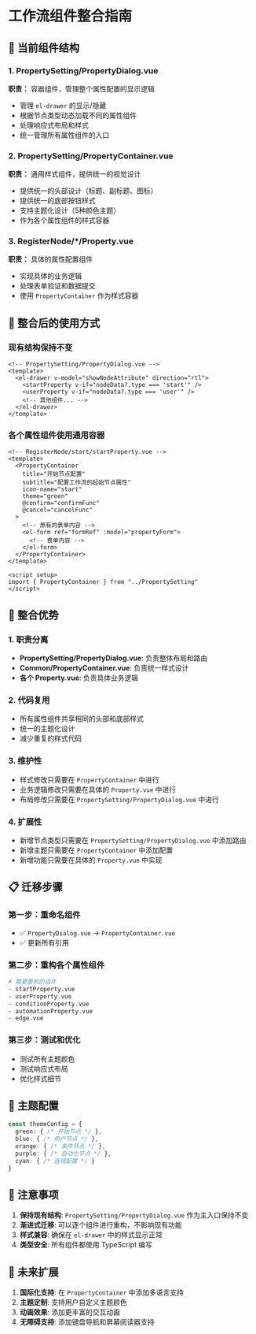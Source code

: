# 工作流组件整合指南

## 📁 当前组件结构

### 1. PropertySetting/PropertyDialog.vue
**职责：** 容器组件，管理整个属性配置的显示逻辑
- 管理 `el-drawer` 的显示/隐藏
- 根据节点类型动态加载不同的属性组件
- 处理响应式布局和样式
- 统一管理所有属性组件的入口

### 2. PropertySetting/PropertyContainer.vue
**职责：** 通用样式组件，提供统一的视觉设计
- 提供统一的头部设计（标题、副标题、图标）
- 提供统一的底部按钮样式
- 支持主题化设计（5种颜色主题）
- 作为各个属性组件的样式容器

### 3. RegisterNode/*/Property.vue
**职责：** 具体的属性配置组件
- 实现具体的业务逻辑
- 处理表单验证和数据提交
- 使用 `PropertyContainer` 作为样式容器

## 🔄 整合后的使用方式

### 现有结构保持不变
```vue
<!-- PropertySetting/PropertyDialog.vue -->
<template>
  <el-drawer v-model="showNodeAttribute" direction="rtl">
    <startProperty v-if="nodeData?.type === 'start'" />
    <userProperty v-if="nodeData?.type === 'user'" />
    <!-- 其他组件... -->
  </el-drawer>
</template>
```

### 各个属性组件使用通用容器
```vue
<!-- RegisterNode/start/startProperty.vue -->
<template>
  <PropertyContainer
    title="开始节点配置"
    subtitle="配置工作流的起始节点属性"
    icon-name="start"
    theme="green"
    @confirm="confirmFunc"
    @cancel="cancelFunc"
  >
    <!-- 原有的表单内容 -->
    <el-form ref="formRef" :model="propertyForm">
      <!-- 表单内容 -->
    </el-form>
  </PropertyContainer>
</template>

<script setup>
import { PropertyContainer } from "../PropertySetting"
</script>
```

## 🎯 整合优势

### 1. 职责分离
- **PropertySetting/PropertyDialog.vue**: 负责整体布局和路由
- **Common/PropertyContainer.vue**: 负责统一样式设计
- **各个 Property.vue**: 负责具体业务逻辑

### 2. 代码复用
- 所有属性组件共享相同的头部和底部样式
- 统一的主题化设计
- 减少重复的样式代码

### 3. 维护性
- 样式修改只需要在 `PropertyContainer` 中进行
- 业务逻辑修改只需要在具体的 `Property.vue` 中进行
- 布局修改只需要在 `PropertySetting/PropertyDialog.vue` 中进行

### 4. 扩展性
- 新增节点类型只需要在 `PropertySetting/PropertyDialog.vue` 中添加路由
- 新增主题只需要在 `PropertyContainer` 中添加配置
- 新增功能只需要在具体的 `Property.vue` 中实现

## 📋 迁移步骤

### 第一步：重命名组件
- ✅ `PropertyDialog.vue` → `PropertyContainer.vue`
- ✅ 更新所有引用

### 第二步：重构各个属性组件
```bash
# 需要重构的组件
- startProperty.vue
- userProperty.vue  
- conditionProperty.vue
- automationProperty.vue
- edge.vue
```

### 第三步：测试和优化
- 测试所有主题颜色
- 测试响应式布局
- 优化样式细节

## 🎨 主题配置

```typescript
const themeConfig = {
  green: { /* 开始节点 */ },
  blue: { /* 用户节点 */ },
  orange: { /* 条件节点 */ },
  purple: { /* 自动化节点 */ },
  cyan: { /* 连线配置 */ }
}
```

## 📝 注意事项

1. **保持现有结构**: `PropertySetting/PropertyDialog.vue` 作为主入口保持不变
2. **渐进式迁移**: 可以逐个组件进行重构，不影响现有功能
3. **样式兼容**: 确保在 `el-drawer` 中的样式显示正常
4. **类型安全**: 所有组件都使用 TypeScript 编写

## 🚀 未来扩展

1. **国际化支持**: 在 `PropertyContainer` 中添加多语言支持
2. **主题定制**: 支持用户自定义主题颜色
3. **动画效果**: 添加更丰富的交互动画
4. **无障碍支持**: 添加键盘导航和屏幕阅读器支持
